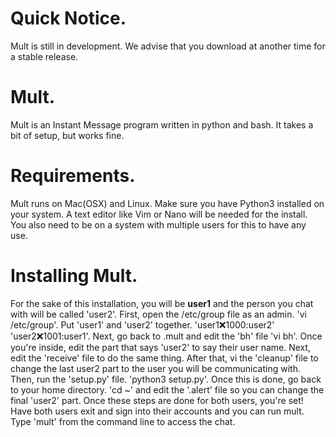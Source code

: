 # Quick Notice.
Mult is still in development. We advise that you download at another time
for a stable release.

# Mult.    
Mult is an Instant Message program written in python and bash. It
takes a bit of setup, but works fine.                                          

# Requirements.
Mult runs on Mac(OSX) and Linux. Make sure you have Python3 installed
on your system. A text editor like Vim or Nano will be needed for the install.
You also need to be on a system with multiple users for this to have any
use.

# Installing Mult.
For the sake of this
installation, you will be <strong>user1</strong> and the person you chat with will 
be called 'user2'. First, open the /etc/group file as an admin. 'vi
/etc/group'. Put 'user1' and 'user2' together. 'user1:x:1000:user2' 'user2:x:1001:user1'.
Next, go back to .mult and edit the 'bh' file 'vi bh'. Once you're 
inside, edit the part that says 'user2' to say their user name. 
Next, edit the 'receive' file to do the same thing. After that, 
vi the 'cleanup' file to change the last user2 part to the user you 
will be communicating with. Then, run the 'setup.py' file. 'python3 setup.py'. 
Once this is done, go back to your home directory. 'cd ~' and edit the '.alert' 
file so you can change the final 'user2' part. Once these steps are done for both users, you're set! 
Have both users exit and sign into their accounts and you can run mult.
Type 'mult' from the command line to access the chat.
